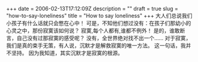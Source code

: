 +++
date = 2006-02-13T17:12:09Z
description = ""
draft = true
slug = "how-to-say-loneliness"
title = "How to say loneliness"
+++
大人们总说我们小孩子有什么话就只会憋在心中！
可是，不知他们想过没有：在孩子们那幼小的心灵之中，那份寂寞该如何说？
寂寞,每个人都有,谁都不例外！
是的，谁敢断言，自己没有过那寂寞的感受呢？
没有，全世界绝对找不出一个......
对于寂寞，我们是真的束手无策，有人说，沉默才是解救寂寞的唯一方法。
这一句话，我并不坚持。
因为我知道，其实沉默才是寂寞的根源。